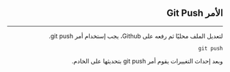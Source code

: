 <div dir=rtl>

## **الأمر Git Push**
---
لتعديل الملف محليًا ثم رفعه على Github، يجب إستخدام أمر git push.

```
git push
``` 
وبعد إحداث التغييرات يقوم أمر git push بتحديثها على الخادم.

</div>